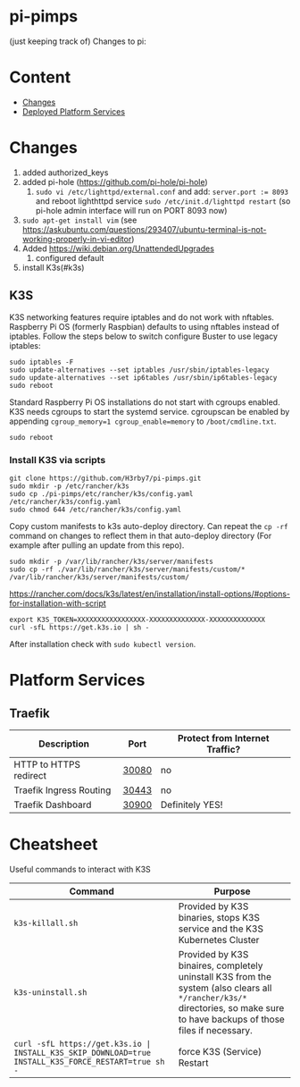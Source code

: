 # pi-pimps

(just keeping track of) Changes to pi:

# Content

* [Changes](#changes)
* [Deployed Platform Services](#platform-services)

# Changes

1. added authorized_keys
2. added pi-hole (https://github.com/pi-hole/pi-hole)
    1. `sudo vi /etc/lighttpd/external.conf` and add: `server.port := 8093` and reboot lighthttpd service `sudo /etc/init.d/lighttpd restart` (so pi-hole admin interface will run on PORT 8093 now)
4. `sudo apt-get install vim` (see https://askubuntu.com/questions/293407/ubuntu-terminal-is-not-working-properly-in-vi-editor)
5. Added https://wiki.debian.org/UnattendedUpgrades
    1. configured default
6. install K3s(#k3s)

## K3S 

K3S networking features require iptables and do not work with nftables. Raspberry Pi OS (formerly Raspbian) defaults to using nftables instead of iptables. Follow the steps below to switch configure Buster to use legacy iptables:

    sudo iptables -F
    sudo update-alternatives --set iptables /usr/sbin/iptables-legacy
    sudo update-alternatives --set ip6tables /usr/sbin/ip6tables-legacy
    sudo reboot

Standard Raspberry Pi OS installations do not start with cgroups enabled. K3S needs cgroups to start the systemd service. cgroupscan be enabled by appending
`cgroup_memory=1 cgroup_enable=memory` to `/boot/cmdline.txt`.

    sudo reboot

### Install K3S via scripts

    git clone https://github.com/H3rby7/pi-pimps.git
    sudo mkdir -p /etc/rancher/k3s
    sudo cp ./pi-pimps/etc/rancher/k3s/config.yaml /etc/rancher/k3s/config.yaml
    sudo chmod 644 /etc/rancher/k3s/config.yaml
    
Copy custom manifests to k3s auto-deploy directory. Can repeat the `cp -rf` command on changes to reflect them in that auto-deploy directory (For example after pulling an update from this repo).

    sudo mkdir -p /var/lib/rancher/k3s/server/manifests
    sudo cp -rf ./var/lib/rancher/k3s/server/manifests/custom/* /var/lib/rancher/k3s/server/manifests/custom/

https://rancher.com/docs/k3s/latest/en/installation/install-options/#options-for-installation-with-script

    export K3S_TOKEN=XXXXXXXXXXXXXXXXX-XXXXXXXXXXXXXX-XXXXXXXXXXXXXX
    curl -sfL https://get.k3s.io | sh -

After installation check with `sudo kubectl version`.

# Platform Services

## Traefik

Description | Port | Protect from Internet Traffic?
--- | --- | ---
HTTP to HTTPS redirect | [30080](http://raspberrypi:30080) | no
Traefik Ingress Routing | [30443](http://raspberrypi:30443) | no
Traefik Dashboard | [30900](http://raspberrypi:30900) | Definitely YES!

# Cheatsheet

Useful commands to interact with K3S

Command | Purpose
--- | ---
`k3s-killall.sh` | Provided by K3S binaries, stops K3S service and the K3S Kubernetes Cluster
`k3s-uninstall.sh` | Provided by K3S binaires, completely uninstall K3S from the system (also clears all `*/rancher/k3s/*` directories, so make sure to have backups of those files if necessary.
`curl -sfL https://get.k3s.io \| INSTALL_K3S_SKIP_DOWNLOAD=true INSTALL_K3S_FORCE_RESTART=true sh -` | force K3S (Service) Restart
